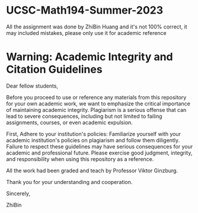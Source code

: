 # UCSC-Math194-Summer-2023
All the assignment was done by ZhiBin Huang and it's not 100% correct, it may included mistakes, please only use it for academic reference
# Warning: Academic Integrity and Citation Guidelines 

Dear fellow students,

Before you proceed to use or reference any materials from this repository for your own academic work, we want to emphasize the critical importance of maintaining academic integrity. Plagiarism is a serious offense that can lead to severe consequences, including but not limited to failing assignments, courses, or even academic expulsion.

First, Adhere to your institution's policies: Familiarize yourself with your academic institution's policies on plagiarism and follow them diligently. Failure to respect these guidelines may have serious consequences for your academic and professional future. Please exercise good judgment, integrity, and responsibility when using this repository as a reference.

All the work had been graded and teach by Professor Viktor Ginzburg. 

Thank you for your understanding and cooperation.

Sincerely,

ZhiBin
